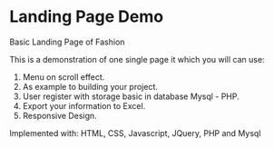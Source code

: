 # Landing Page Demo
 Basic Landing Page of Fashion

This is a demonstration of one single page it which you will can use:
1. Menu on scroll effect.
2. As example to building your project.
3. User register with storage basic in database Mysql - PHP.
4. Export your information to Excel.
5. Responsive Design.

Implemented with: HTML, CSS, Javascript, JQuery, PHP and Mysql
